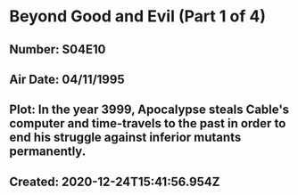# Beyond Good and Evil (Part 1 of 4)
## Number: S04E10
## Air Date: 04/11/1995
## Plot: In the year 3999, Apocalypse steals Cable's computer and time-travels to the past in order to end his struggle against inferior mutants permanently.
## Created: 2020-12-24T15:41:56.954Z